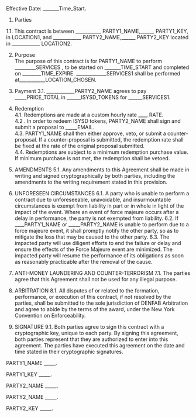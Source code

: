 Effective Date: _______Time_Start. 

1.	Parties  

1.1. This contract Is between ___________ PARTY1_NAME,______ PARTY1_KEY, in LOCATION1, and ____________ PARTY2_NAME,______ PARTY2_KEY located in ____________ LOCATION2.  

2.	Purpose  
The purpose of this contract is for PARTY1_NAME to perform _________SERVICES , to be started on _______TIME_START and completed on ________TIME_EXPIRE. _____________SERVICES1 shall be performed at___________LOCATION_CHOSEN.  

3.	Payment
3.1. ____________PARTY2_NAME agrees to pay _____PRICE_TOTAL in ______ISYSD_TOKENS for ______SERVICES1.  

4. Redemption  
4.1. Redemptions are made at a custom hourly rate ____ RATE.  
4.2	. In order to redeem ISYSD tokens, PARTY2_NAME shall sign and submit a proposal to _____EMAIL.  
4.3. PARTY1_NAME shall then either approve, veto, or submit a counter-proposal. If a counter-proposal is submitted, the redemption rate shall be fixed at the rate of the original proposal submitted.  
4.4. Redemptions are subject to a minimum redemption purchase value. If minimum purchase is not met, the redemption shall be vetoed.  

5.	AMENDMENTS
5.1. Any amendments to this Agreement shall be made in writing and signed cryptographically by both parties, including the amendments to the writing requirement stated in this provision.  

6.	UNFORESEEN CIRCUMSTANCES
6.1. A party who is unable to perform a contract due to unforeseeable, unavoidable, and insurmountable circumstances is exempt from liability in part or in whole in light of the impact of the event. Where an event of force majeure occurs after a delay in performance, the party is not exempted from liability.
6.2. If ____PARTY1_NAME or _____PARTY2_NAME is unable to perform due to a force majeure event, it shall promptly notify the other party, so as to mitigate the loss that may be caused to the other party.
6.3. The impacted party will use diligent efforts to end the failure or delay and ensure the effects of the Force Majeure event are minimized. The impacted party will resume the performance of its obligations as soon as reasonably practicable after the removal of the cause.  

7.	ANTI-MONEY LAUNDERING AND COUNTER-TERRORISM
7.1. The parties agree that this Agreement shall not be used for any illegal purpose.  

8.	ARBITRATION
8.1. All disputes of or related to the formation, performance, or execution of this contract, if not resolved by the parties, shall be submitted to the sole jurisdiction of  DENFAB Arbitration and agree to abide by the terms of the award, under the New York Convention on Enforceability.  

9.	SIGNATURE
9.1. Both parties agree to sign this contract with a cryptographic key, unique to each party. By signing this agreement, both parties represent that they are authorized to enter into this agreement.
The parties have executed this agreement on the date and time stated in their cryptographic signatures.  
 
PARTY1_NAME _____. 

PARTY1_KEY _____. 

PARTY2_NAME _____. 

PARTY2_NAME _____. 

PARTY2_KEY _____. 
